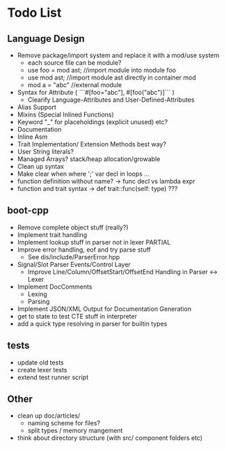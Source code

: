 # Todo List

## Language Design

* Remove package/import system and replace it with a mod/use system
	* each source file can be module?
	* use foo = mod ast; //import module into module foo
	* use mod ast; 		 //import module ast directly in container mod
	* mod a = "abc"		 //external module
* Syntax for Attribute ( ´´´#[foo="abc"], #[foo("abc")]´´´ )
	- Clearify Language-Attributes and User-Defined-Attributes
* Alias Support
* Mixins (Special Inlined Functions)
* Keyword "_" for placeholdings (explicit unused) etc?
* Documentation
* Inline Asm 
* Trait Implementation/ Extension Methods best way?
* User String literals?
* Managed Arrays? stack/heap allocation/growable
* Clean up syntax
* Make clear when where ';' var decl in loops ...
* function definition without name? -> func decl vs lambda expr
* function and trait syntax -> def trait::func(self: type) ???

## boot-cpp

* Remove complete object stuff (really?)
* Implement trait handling
* Implement lookup stuff in parser not in lexer PARTIAL
* Improve error handling, eof and try parse stuff
	- See dis/include/ParserError.hpp
* Signal/Slot Parser Events/Control Layer
	- Improve Line/Column/OffsetStart/OffsetEnd Handling in Parser <-> Lexer
* Implement DocComments
	- Lexing
	- Parsing
* Implement JSON/XML Output for Documentation Generation
* get to state to test CTE stuff in interpreter
* add a quick type resolving in parser for builtin types

## tests
* update old tests
* create lexer tests
* extend test runner script

## Other

* clean up doc/articles/ 
	- naming scheme for files?
	- split types / memory mangement
* think about directory structure (with src/ component folders etc)
